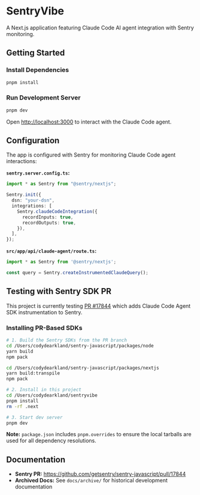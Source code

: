 # SentryVibe

A Next.js application featuring Claude Code AI agent integration with Sentry monitoring.

## Getting Started

### Install Dependencies

```bash
pnpm install
```

### Run Development Server

```bash
pnpm dev
```

Open [http://localhost:3000](http://localhost:3000) to interact with the Claude Code agent.

## Configuration

The app is configured with Sentry for monitoring Claude Code agent interactions:

**`sentry.server.config.ts`:**
```typescript
import * as Sentry from "@sentry/nextjs";

Sentry.init({
  dsn: "your-dsn",
  integrations: [
    Sentry.claudeCodeIntegration({
      recordInputs: true,
      recordOutputs: true,
    }),
  ],
});
```

**`src/app/api/claude-agent/route.ts`:**
```typescript
import * as Sentry from '@sentry/nextjs';

const query = Sentry.createInstrumentedClaudeQuery();
```

## Testing with Sentry SDK PR

This project is currently testing [PR #17844](https://github.com/getsentry/sentry-javascript/pull/17844) which adds Claude Code Agent SDK instrumentation to Sentry.

### Installing PR-Based SDKs

```bash
# 1. Build the Sentry SDKs from the PR branch
cd /Users/codydearkland/sentry-javascript/packages/node
yarn build
npm pack

cd /Users/codydearkland/sentry-javascript/packages/nextjs
yarn build:transpile
npm pack

# 2. Install in this project
cd /Users/codydearkland/sentryvibe
pnpm install
rm -rf .next

# 3. Start dev server
pnpm dev
```

**Note:** `package.json` includes `pnpm.overrides` to ensure the local tarballs are used for all dependency resolutions.

## Documentation

- **Sentry PR:** https://github.com/getsentry/sentry-javascript/pull/17844
- **Archived Docs:** See `docs/archive/` for historical development documentation
